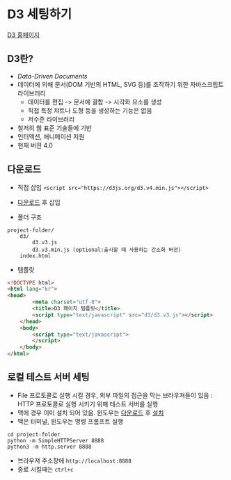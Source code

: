 D3 세팅하기
===

[D3 홈페이지](https://d3js.org/)


D3란?
---
- *Data-Driven Documents*
- 데이터에 의해 문서(DOM 기반의 HTML, SVG 등)를 조작하기 위한 자바스크립트 라이브러리
  - 데이터를 편집 -> 문서에 결합 -> 시각화 요소를 생성
  - 직접 특정 챠트나 도형 등을 생성하는 기능은 없음
  - 저수준 라이브러리
- 철저히 웹 표준 기술들에 기반
- 인터액션, 애니메이션 지원
- 현재 버젼 4.0

다운로드
---

- 직접 삽입
`<script src="https://d3js.org/d3.v4.min.js"></script>`


- [다운로드](https://github.com/d3/d3/releases/download/v4.2.6/d3.zip) 후 삽입
- 폴더 구조
```
project-folder/
    d3/
        d3.v3.js
        d3.v3.min.js (optional:출시할 때 사용하는 간소화 버젼)
    index.html
```

- 템플릿
```HTML
<!DOCTYPE html>
<html lang="kr">
<head>
        <meta charset="utf-8">
        <title>D3 페이지 템플릿</title>
        <script type="text/javascript" src="d3/d3.v3.js"></script>
    </head>
    <body>
        <script type="text/javascript">
        </script>
    </body>
</html>
```

로컬 테스트 서버 세팅
---
- File 프로토콜로 실행 시킬 경우, 외부 파일의 접근을 막는 브라우져들이 있음 : HTTP 프로토콜로 실행 시키기 위해 테스트 서버를 실행
- 맥에 경우 이미 설치 되어 있음. 윈도우는 [다운로드](https://www.python.org/downloads/) 후 [설치](https://tutorial.djangogirls.org/ko/python_installation/)
- 맥은 터미널, 윈도우는 명령 프롬프트 실행

```shell
cd project-folder
python -m SimpleHTTPServer 8888
python3 -m http.server 8888
```

- 브라우져 주소창에 `http://localhost:8888`
- 종료 시킬때는 `ctrl+c`
